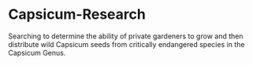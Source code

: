 # Capsicum-Research
Searching to determine the ability of private gardeners to grow and then distribute wild Capsicum seeds from critically endangered species in the Capsicum Genus.
